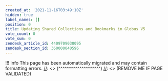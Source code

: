```yaml
---
created_at: '2021-11-16T03:49:10Z'
hidden: true
label_names: []
position: 0
title: Updating Shared Collections and Bookmarks in Globus V5
vote_count: 0
vote_sum: 0
zendesk_article_id: 4409709038095
zendesk_section_id: 360000040596
---
```



[//]: <> (REMOVE ME IF PAGE VALIDATED)
[//]: <> (vvvvvvvvvvvvvvvvvvvv)
!!! info
    This page has been automatically migrated and may contain formatting errors.
[//]: <> (^^^^^^^^^^^^^^^^^^^^)
[//]: <> (REMOVE ME IF PAGE VALIDATED)
<p></p>